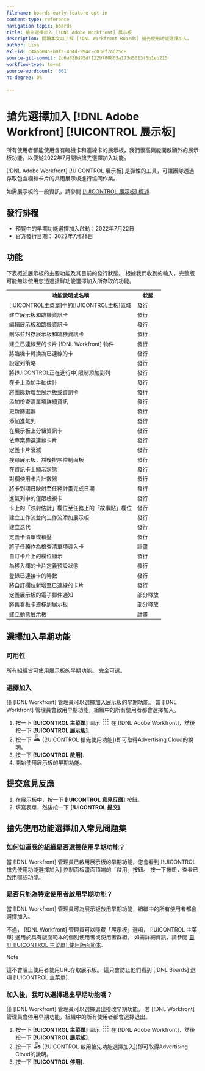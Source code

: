 ```yaml
---
filename: boards-early-feature-opt-in
content-type: reference
navigation-topic: boards
title: 搶先選擇加入 [!DNL Adobe Workfront] 展示板
description: 閱讀本文以了解 [!DNL Workfront Boards] 搶先使用功能選擇加入。
author: Lisa
exl-id: c4a6b045-b0f3-4d4d-994c-c03ef7ad25c8
source-git-commit: 2c6a828d95df1229780803a173d5013f5b1eb215
workflow-type: tm+mt
source-wordcount: '661'
ht-degree: 0%

---
```


# 搶先選擇加入 [!DNL Adobe Workfront] [!UICONTROL 展示板]

所有使用者都能使用含有臨機卡和連線卡的展示板，我們很高興能開啟額外的展示板功能，以便從2022年7月開始搶先選擇加入功能。

[!DNL Adobe Workfront] [!UICONTROL 展示板] 是彈性的工具，可讓團隊透過存取包含欄和卡片的共用展示板進行協同作業。

如需展示板的一般資訊，請參閱 [[!UICONTROL 展示板] 概述](/help/quicksilver/agile/boards-overview.md).

## 發行排程

* 預覽中的早期功能選擇加入啟動：2022年7月22日
* 官方發行日期： 2022年7月28日

## 功能

下表概述展示板的主要功能及其目前的發行狀態。 根據我們收到的輸入，完整版可能無法使用您透過搶鮮功能選擇加入所存取的功能。

<table style="table-layout:auto"> 
 <tbody> 
  <tr> 
   <th><strong>功能說明或名稱</strong></th>
   <th><strong>狀態</strong></th> 
  </tr>
  <tr>
   <td>[!UICONTROL主菜單]中的[!UICONTROL主板]區域</td>
   <td>發行</td>
  </tr>
    <tr>
   <td>建立展示板和臨機資訊卡</td>
   <td>發行</td>
  </tr>
  <tr>
   <td>編輯展示板和臨機資訊卡</td>
   <td>發行</td>
  </tr>
  <tr>
   <td>刪除並封存展示板和臨機資訊卡</td>
   <td>發行</td>
  </tr>
  <tr>
   <td>建立已連線至的卡片 [!DNL Workfront] 物件</td>
   <td>發行</td>
  </tr>
  <tr>
   <td>將臨機卡轉換為已連線的卡</td>
   <td>發行</td>
  </tr>
  <tr>
   <td>設定列策略</td>
   <td>發行</td>
  </tr>
  <tr>
   <td>將[!UICONTROL正在進行中]限制添加到列</td>
   <td>發行</td>
  </tr>
  <tr>
   <td>在卡上添加手動估計</td>
   <td>發行</td>
  </tr>
  <tr>
   <td>將團隊新增至展示板或資訊卡</td>
   <td>發行</td>
  </tr>
  <tr>
   <td>添加檢查清單項詳細資訊</td>
   <td>發行</td>
  </tr>
  <tr>
   <td>更新篩選器</td>
   <td>發行</td>
  </tr>
  <tr>
   <td>添加進氣列</td>
   <td>發行</td>
  </tr>
  <tr>
   <td>在展示板上分組資訊卡</td>
   <td>發行</td>
  </tr>
  <tr>
   <td>依專案篩選連線卡片</td>
   <td>發行</td>
  </tr>
  <tr>
   <td>定義卡片衰減</td>
   <td>發行</td>
  </tr>
  <tr>
   <td>搜尋展示板，然後排序控制面板</td>
   <td>發行</td>
  </tr>
  <tr>
   <td>在資訊卡上顯示狀態</td>
   <td>發行</td>
  </tr>
  <tr>
   <td>對欄使用卡片計數器</td>
   <td>發行</td>
  </tr>
  <tr>
   <td>將卡到期日映射至任務計畫完成日期</td>
   <td>發行</td>
  </tr>
  <tr>
   <td>進氣列中的僅限檢視卡</td>
   <td>發行</td>
  </tr>
  <tr>
   <td>卡上的「映射估計」欄位至任務上的「故事點」欄位</td>
   <td>發行</td>
  </tr>
  <tr>
   <td>建立工作流並向工作流添加展示板</td>
   <td>發行</td>
  </tr>
  <tr>
   <td>建立迭代</td>
   <td>發行</td>
  </tr>
  <tr>
   <td>定義卡清單或積壓</td>
   <td>發行</td>
  </tr>
  <tr>
   <td>將子任務作為檢查清單項導入卡</td>
   <td>計畫</td>
  </tr>
  <tr>
   <td>自訂卡片上的欄位顯示</td>
   <td>發行</td>
  </tr>  
  <tr>
   <td>為移入欄的卡片定義預設狀態</td>
   <td>發行</td>
  </tr>
  <tr>
   <td>登錄已連接卡的時數</td>
   <td>發行</td>
  </tr>
  <tr>
   <td>將自訂欄位新增至已連線的卡片</td>
   <td>發行</td>
  </tr>
  <tr>
   <td>定義展示板的電子郵件通知</td>
   <td>部分釋放</td>
  </tr>
  <tr>
   <td>將舊看板卡遷移到展示板</td>
   <td>部分釋放</td>
  </tr>
  <tr>
   <td>建立動態展示板</td>
   <td>計畫</td>
  </tr>
 </tbody> 
</table>

## 選擇加入早期功能

### 可用性

所有組織皆可使用展示板的早期功能。 完全可選。

### 選擇加入

僅 [!DNL Workfront] 管理員可以選擇加入展示板的早期功能。 當 [!DNL Workfront] 管理員會啟用早期功能，組織中的所有使用者都會選擇加入。

1. 按一下 **[!UICONTROL 主菜單]** 圖示 ![](assets/main-menu-icon.png) 在 [!DNL Adobe Workfront]，然後按一下 **[!UICONTROL 展示板]**.
1. 按一下 ![搶先使用功能](assets/early-feature-opt-in-not-enabled.png) ([!UICONTROL 搶先使用功能])即可取得Advertising Cloud的說明。
1. 按一下 **[!UICONTROL 啟用]**.
1. 開始使用展示板的早期功能。

## 提交意見反應

1. 在展示板中，按一下 **[!UICONTROL 意見反應]** 按鈕。
1. 填寫表單，然後按一下 **[!UICONTROL 提交]**.

## 搶先使用功能選擇加入常見問題集

### 如何知道我的組織是否選擇使用早期功能？

當 [!DNL Workfront] 管理員已啟用展示板的早期功能，您會看到 [!UICONTROL 搶先使用功能選擇加入] 控制面板畫面頂端的「啟用」按鈕。 按一下按鈕，查看已啟用哪些功能。

### 是否只能為特定使用者啟用早期功能？

當 [!DNL Workfront] 管理員可為展示板啟用早期功能，組織中的所有使用者都會選擇加入。

不過， [!DNL Workfront] 管理員可以隱藏「展示板」選項， [!UICONTROL 主菜單] 適用於具有版面範本的個別使用者或使用者群組。 如需詳細資訊，請參閱 [自訂 [!UICONTROL 主菜單] 使用版面範本](/help/quicksilver/administration-and-setup/customize-workfront/use-layout-templates/customize-main-menu.md).

>[!NOTE]
>
>這不會阻止使用者使用URL存取展示板。 這只會防止他們看到 [!DNL Boards] 選項 [!UICONTROL 主菜單].

### 加入後，我可以選擇退出早期功能嗎？

僅 [!DNL Workfront] 管理員可以選擇退出接收早期功能。 若 [!DNL Workfront] 管理員會停用早期功能，組織中的所有使用者都會選擇退出。

1. 按一下 **[!UICONTROL 主菜單]** 圖示 ![](assets/main-menu-icon.png) 在 [!DNL Adobe Workfront]，然後按一下 **[!UICONTROL 展示板]**.
1. 按一下 ![啟用搶先功能選擇加入](assets/early-feature-opt-in-enabled.png) ([!UICONTROL 啟用搶先功能選擇加入])即可取得Advertising Cloud的說明。
1. 按一下 **[!UICONTROL 停用]**.
